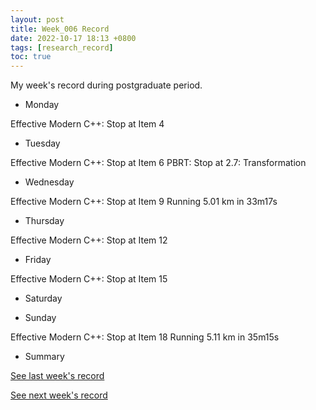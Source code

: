 ```yaml
---
layout: post
title: Week_006 Record
date: 2022-10-17 18:13 +0800
tags: [research_record]
toc: true
---
```


My  week's record during postgraduate period.
- Monday

Effective Modern C++: Stop at Item 4

- Tuesday

Effective Modern C++: Stop at Item 6
PBRT: Stop at 2.7: Transformation

- Wednesday

Effective Modern C++: Stop at Item 9
Running 5.01 km in 33m17s

- Thursday

Effective Modern C++: Stop at Item 12

- Friday

Effective Modern C++: Stop at Item 15

- Saturday

- Sunday

Effective Modern C++: Stop at Item 18
Running 5.11 km in 35m15s

- Summary

[See last week's record](https://zhengtongdu.github.io/2022/10/10/Week_005_Record/)

[See next week's record](https://zhengtongdu.github.io/2022/10/24/Week_007_Record/)

